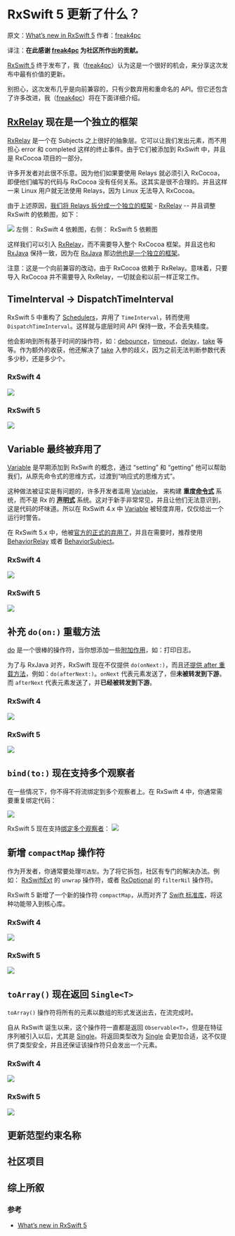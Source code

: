 # RxSwift 5 更新了什么？

原文：[What’s new in RxSwift 5] 作者：[freak4pc]

译注：**在此感谢 [freak4pc] 为社区所作出的贡献。**

[RxSwift 5] 终于发布了，我（[freak4pc]）认为这是一个很好的机会，来分享这次发布中最有价值的更新。

别担心，这次发布几乎是向前兼容的，只有少数弃用和重命名的 API。但它还包含了许多改进，我（[freak4pc]）将在下面详细介绍。



## [RxRelay] 现在是一个独立的框架

[RxRelay] 是一个在 Subjects 之上很好的抽象层。它可以让我们发出元素，而不用担心 error 和 completed 这样的终止事件。由于它们被添加到 RxSwift 中，并且是 RxCocoa 项目的一部分。

许多开发者对此很不乐意。因为他们如果要使用 Relays 就必须引入 RxCocoa，即便他们编写的代码与 RxCocoa 没有任何关系。这其实是很不合理的。并且这样一来 Linux 用户就无法使用 Relays，因为 Linux 无法导入 RxCocoa。

由于上述原因，[我们将 Relays 拆分成一个独立的框架](https://github.com/ReactiveX/RxSwift/pull/1924) - [RxRelay] -- 并且调整 RxSwift 的依赖图，如下：

![](/assets/Recipes/WhatsNewInRxSwift5/RxSwiftDpendencyGraph.png)
左侧： RxSwift 4 依赖图，右侧： RxSwift 5 依赖图

这样我们可以引入 [RxRelay]，而不需要导入整个 RxCocoa 框架。并且这也和 [RxJava] 保持一致，因为在 [RxJava] 那边[他也是一个独立的框架](https://github.com/JakeWharton/RxRelay)。

注意：这是一个向前兼容的改动，由于 RxCocoa 依赖于 RxRelay。意味着，只要导入 RxCocoa 并不需要导入 RxRelay，一切就会和以前一样正常工作。

## TimeInterval → DispatchTimeInterval

 RxSwift 5 中重构了 [Schedulers]，弃用了 `TimeInterval`，转而使用 `DispatchTimeInterval`。这样就与底层时间 API 保持一致，不会丢失精度。

 他会影响到所有基于时间的操作符，如：[debounce]，[timeout]，[delay]，[take] 等等。作为额外的收获，他还解决了 [take] 入参的歧义，因为之前无法判断参数代表多少秒，还是多少个。

### RxSwift 4

![](/assets/Recipes/WhatsNewInRxSwift5/RxSwift4TimeInterval.png)

 ### RxSwift 5

 ![](/assets/Recipes/WhatsNewInRxSwift5/RxSwift5DispatchTimeInterval.png)


## Variable 最终被弃用了

[Variable] 是早期添加到 RxSwift 的概念，通过 “setting” 和 “getting” 他可以帮助我们，从原先命令式的思维方式，过渡到“响应式的思维方式”。

这种做法被证实是有问题的，许多开发者滥用 [Variable]， 来构建 **重度[命令式]** 系统，而不是 Rx 的 **[声明式]** 系统。这对于新手非常常见，并且让他们无法意识到，这是代码的坏味道。所以在 RxSwift 4.x 中 [Variable] 被轻度弃用，仅仅给出一个运行时警告。

在 RxSwift 5.x 中，他被[官方的正式的弃用了](https://github.com/ReactiveX/RxSwift/pull/1922)，并且在需要时，推荐使用 [BehaviorRelay] 或者 [BehaviorSubject]。


### RxSwift 4

![](/assets/Recipes/WhatsNewInRxSwift5/RxSwift4Variable.png)

 ### RxSwift 5

![](/assets/Recipes/WhatsNewInRxSwift5/RxSwift5Variable.png)

## 补充 `do(on:)` 重载方法

[do] 是一个很棒的操作符，当你想添加一些[附加作用]，如：打印日志。

为了与 RxJava 对齐，RxSwift 现在不仅提供 `do(onNext:)`，而且还[提供 after 重载方法](https://github.com/ReactiveX/RxSwift/pull/1898)，例如：`do(afterNext:)`。`onNext` 代表元素发送了，但**未被转发到下游**。而 `afterNext` 代表元素发送了，并**已经被转发到下游**。

### RxSwift 4

![](/assets/Recipes/WhatsNewInRxSwift5/RxSwift4Do.png)

 ### RxSwift 5

![](/assets/Recipes/WhatsNewInRxSwift5/RxSwift5Do.png)

## `bind(to:)` 现在支持多个观察者

在一些情况下，你不得不将流绑定到多个观察者上。在 RxSwift 4 中，你通常需要重复绑定代码：

![](/assets/Recipes/WhatsNewInRxSwift5/RxSwift4Bind.png)

RxSwift 5 现在支持[绑定多个观察者](https://github.com/ReactiveX/RxSwift/pull/1702)：
![](/assets/Recipes/WhatsNewInRxSwift5/RxSwift5Bind.png)

## 新增 `compactMap` 操作符

作为开发者，你通常要处理`可选型`。为了将它拆包，社区有专门的解决办法。例如： [RxSwiftExt](https://github.com/RxSwiftCommunity/RxSwiftExt) 的 `unwrap` 操作符，或者 [RxOptional](https://github.com/RxSwiftCommunity/RxOptional) 的 `filterNil` 操作符。

RxSwift 5 新增了一个新的操作符 `compactMap`，从而对齐了 [Swift 标准库](https://developer.apple.com/documentation/swift/sequence/2950916-compactmap)，将这种功能带入到核心库。


### RxSwift 4

![](/assets/Recipes/WhatsNewInRxSwift5/RxSwift4FilterNil.png)

 ### RxSwift 5

![](/assets/Recipes/WhatsNewInRxSwift5/RxSwift5FilterNil.png)

## `toArray()` 现在返回 `Single<T>`

`toArray()` 操作符将所有的元素以数组的形式发送出去，在流完成时。

自从 RxSwift 诞生以来，这个操作符一直都是返回 `Observable<T>`，但是在特征序列被引入以后，尤其是 [Single]。将返回类型改为 [Single] 会更加合适，这不仅提供了类型安全，并且还保证该操作符只会发出一个元素。

### RxSwift 4

![](/assets/Recipes/WhatsNewInRxSwift5/RxSwift4ToArray.png)

 ### RxSwift 5

![](/assets/Recipes/WhatsNewInRxSwift5/RxSwift5ToArray.png)

## 更新范型约束名称

## 社区项目

## 综上所叙

### 参考

* [What’s new in RxSwift 5]


[RxJava]:https://github.com/ReactiveX/RxJava
[RxRelay]:/content/recipes/rxrelay.md
[RxSwift 5]:https://github.com/ReactiveX/RxSwift/releases/tag/5.0.0
[freak4pc]:https://github.com/freak4pc
[What’s new in RxSwift 5]:https://medium.com/@freak4pc/whats-new-in-rxswift-5-f7a5c8ee48e7
[Schedulers]:content/rxswift_core/schedulers.md
[timeout]:content/decision_tree/timeout.md
[debounce]:content/decision_tree/debounce.md
[delay]:content/decision_tree/delay.md
[take]:content/decision_tree/take.md

[Variable]:/content/rxswift_core/observable_and_observer/variable.md
[命令式编程]:https://zh.wikipedia.org/wiki/%E6%8C%87%E4%BB%A4%E5%BC%8F%E7%B7%A8%E7%A8%8B
[命令式]:https://zh.wikipedia.org/wiki/%E6%8C%87%E4%BB%A4%E5%BC%8F%E7%B7%A8%E7%A8%8B
[声明式编程]:https://zh.wikipedia.org/wiki/%E5%AE%A3%E5%91%8A%E5%BC%8F%E7%B7%A8%E7%A8%8B
[声明式]:https://zh.wikipedia.org/wiki/%E5%AE%A3%E5%91%8A%E5%BC%8F%E7%B7%A8%E7%A8%8B
[BehaviorRelay]:/content/recipes/rxrelay.md
[BehaviorSubject]:/content/rxswift_core/observable_and_observer/behavior_subject.md

[do]:/content/decision_tree/do.md

[附加作用]:/content/recipes/pure_function.md

[Single]:/content/rxswift_core/observable/single.md